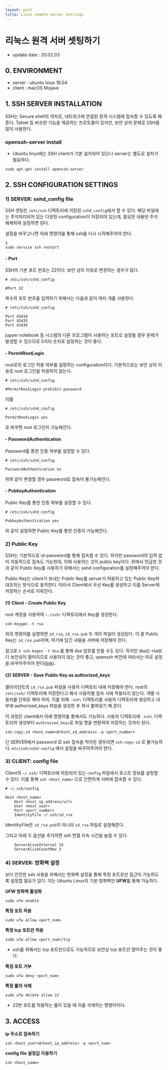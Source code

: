 ```yaml
---
layout: post
title: Linux remote server settings
---
```


# 리눅스 원격 서버 셋팅하기

- update date : 20.02.03

## 0. ENVIRONMENT

- server : ubuntu linux 18.04
- client : macOS Mojave

## 1. SSH SERVER INSTALLATION

SSH는 Secure shell의 약자로, 네트워크에 연결된 원격 시스템에 접속할 수 있도록 해준다. Talnet 등 비슷한 기능을 제공하는 프로토콜이 있지만, 보안 상의 문제로 SSH를 많이 사용한다.

### openssh-server install

- Ubuntu linux에는 SSH client가 기본 설치되어 있으나 server는 별도로 설치가 필요하다.

```
sudo apt-get install openssh-server
```

## 2. SSH CONFIGURATION SETTINGS

### 1) SERVER: sshd_config file

SSH 셋팅은 `/etc/ssh` 디렉토리에 저장된 `sshd_config`에서 할 수 있다. 해당 파일에는 주석처리되어 있는 다양한 configuration이 저장되어 있는데, 필요한 내용만 주석 해제하여 설정하면 된다.

설정을 바꾸고나면 아래 명령어를 통해 ssh를 다시 시작해주어야 한다.

```
$
sudo service ssh restart
```

#### - Port

SSH의 기본 포트 번호는 22이다. 보안 상의 이유로 변경하는 경우가 많다.

```
# /etc/ssh/sshd_config

#Port 22
```

복수의 포트 번호를 입력하기 위해서는 다음과 같이 여러 개를 사용한다.

```
# /etc/ssh/sshd_config

Port 43434
Port 43435
Port 43436
```

jupyer notebook 등 시스템의 다른 프로그램이 사용하는 포트로 설정될 경우 문제가 발생할 수 있으므로 5자리 숫자로 설정하는 것이 좋다.

#### - PermitRootLogin

root로의 로그인 허용 여부를 설정하는 configuration이다. 기본적으로는 보안 상의 이유로 root 로그인을 허용하지 않는다.

```
# /etc/ssh/sshd_config

#PermitRootLogin prohibit-password
```

이를

```
# /etc/ssh/sshd_config

PermitRootLogin yes
```

로 바꾸면 root 로그인이 가능해진다.

#### - PasswordAuthentication

Password를 통한 인증 여부를 설정할 수 있다.

```
# /etc/ssh/sshd_config

PasswordAuthentication no
```

위와 같이 변경할 경우 password로 접속이 불가능해진다.

#### - PubkeyAuthentication

Public Key를 통한 인증 여부를 설정할 수 있다.

```
# /etc/ssh/sshd_config

PubkeyAuthentication yes
```

와 같이 설정하면 Public Key를 통한 인증이 가능해진다.

### 2) Public Key

SSH는 기본적으로 id-password를 통해 접속할 수 있다. 하지만 password의 입력 없이 자동적으로 접속도 가능한데, 이때 사용하는 것이 public key이다. 위에서 언급한 것과 같이 Public Key를 사용하기 위해서는 sshd configuration를 설정해주어야 한다.

Public Key는 client가 보내는 Public Key를 server가 허용하고 있는 Public Key와 대조하는 방식으로 동작한다. 따라서 Client에서 우선 Key를 생성하고 이를 Server에 저장하는 순서로 이뤄진다.

#### (1) Client - Create Public Key

root 계정을 사용하여 `~./ssh/` 디렉토리에서 Key를 생성한다.

```
ssh-keygen -t rsa
```

위의 명령어를 실행하면 `id_rsa`, `id_rsa.pub` 두 개의 파일이 생성된다. 이 중 Public Key는 `id_rsa.pub`이며, 여기에 담긴 내용을 서버에 저장해야 한다. 

참고로 `$ ssh-kegen -t dsa` 를 통해 dsa 암호를 만들 수도 있다. 하지만 dsa는 rsa보다 보안성이 떨어지므로 사용하지 않는 것이 좋고, openssh 버전에 따라서는 따로 설정을 바꾸어주어야 한다([link](<https://unix.stackexchange.com/questions/247612/ssh-keeps-skipping-my-pubkey-and-asking-for-a-password>)).

#### (2) SERVER - Save Public Key as authorized_keys

클라이언트의 `id_rsa.pub` 파일을 사용자 디렉토리 내에 저장해야 한다. root의 `/etc/ssh/` 디렉토리에 저장한다고 해서 사용자별 접속 시에 적용되지 않는다. 개별 사용자를 단위로 해야 하며, 이를 위해 `.ssh\` 디렉토리를 사용자 디렉토리에 생성하고 내부에 authorized_keys 파일을 생성한 후 복사 붙여넣기 해 준다.

이 과정은 client에서 아래 명령어를 통해서도 가능하다. 사용자 디렉토리에 `.ssh\` 디렉토리의 생성부터 `authroized_keys`로 파일 명을 변환하여 저장하는 것까지 된다.

```
ssh-copy-id <host_name>@<host_id_address> -p <port_number>
```

단 SERVER에서 password 로 ssh 접속을 막아둔 경우라면 `ssh-copy-id` 로 불가능하다. `etc/ssh/sshd-config` 에서 설정을 바꾸어주어야 한다.

### 3) CLIENT: config file

Client의 `~/.ssh/` 디렉토리에 저장되어 있는 `config` 파일에서 호스트 정보를 설정할 수 있다. 이를 통해 `ssh <host_name>` 으로 간편하게 서버에 접속할 수 있다.

```
# ~/.ssh/config

Host <host_name>
    Host <host_ip_address/url>
    User <host_user>
    Port <port_number>
    IdentityFile ~/.ssh/id_rsa
```

IdentitiyFile은 `id_rsa.pub`이 아니라 `id_rsa` 파일로 설정해준다.

그리고 아래 두 옵션을 추가하면 ssh 연결 지속 시간을 늘릴 수 있다.

```
    ServerAliveInterval 15
    ServerAliveCountMax 3
```

### 4) SERVER: 방화벽 설정

보다 안전한 ssh 사용을 위해서는 방화벽 설정을 통해 특정 포트로만 접근이 가능하도록 설정할 필요가 있다. 이는 Ubuntu Linux의 기본 방화벽인 **UFW**를 통해 가능하다.

**UFW 방화벽 활성화**

```
sudo ufw enable
```

**특정 포트 허용**

```
sudo ufw allow <port_num>
```

**특정 tcp 포트만 허용**

```
sudo ufw allow <port_num>/tcp
```

- ssh를 위해서는 tcp 포트만으로도 가능하므로 보안상 tcp 포트만 열어주는 것이 좋다.

**특정 포트 거부**

```
sudo ufw deny <port_num>
```

**특정 룰의 삭제**

```
sudo ufw delete allow 22
```

- 22번 포트를 허용하는 룰이 있을 때 이를 삭제하는 명령어이다.

## 3. ACCESS

  **ip 주소로 접속하기**

  ```
  ssh <host_user>@<host_ip_address> -p <port_num>
  ```

  **config file 설정값 이용하기**

  ```
  ssh <host_name>
  ```
